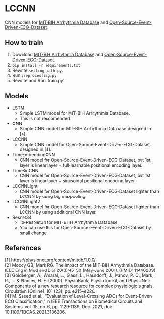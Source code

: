 # LCCNN

CNN models for [MIT-BIH Arrhythmia Database](https://physionet.org/content/mitdb/1.0.0/ ) and [Open-Source-Event-Driven-ECG-Dataset](https://github.com/jedaiproject/Open-Source-Event-Driven-ECG-Dataset).


## How to train

1. Download [MIT-BIH Arrhythmia Database](https://physionet.org/content/mitdb/1.0.0/ ) and [Open-Source-Event-Driven-ECG-Dataset](https://github.com/jedaiproject/Open-Source-Event-Driven-ECG-Dataset).
2. `pip install -r requirements.txt`
3. Rewrite `setting_path.py`.
4. Run `preprocessing.py`
5. Rewrite and Run 'train.py'


## Models
- LSTM
  - Simple LSTM model for MIT-BIH Arrhythmia Database.
  - This is not reccomended.
- CNN
  - Simple CNN model for MIT-BIH Arrhythmia Database designed in [4].
- LCCNN
  - Simple CNN model for Open-Source-Event-Driven-ECG-Dataset designed in [4].
- TimeEmbeddingCNN
  - CNN model for Open-Source-Event-Driven-ECG-Dataset, but 1st layer is linear layer + full-learnable positional encoding layer.
- TimeSinCNN
  - CNN model for Open-Source-Event-Driven-ECG-Dataset, but 1st layer is linear layer + sinusoidal positional encoding layer.
- LCCNNLight
  - CNN model for Open-Source-Event-Driven-ECG-Dataset lighter than LCCNN by using big maxpooling.
- LCCNNLight2
  - CNN model for Open-Source-Event-Driven-ECG-Dataset lighter than LCCNN by using additional CNN layer.
- Resnet34
  - 1d-ResNet34 for MIT-BITH Arrhythmia Database
  - You can use this for Open-Source-Event-Driven-ECG-Dataset by small change.
  
## References

[1] https://physionet.org/content/mitdb/1.0.0/  
[2] Moody GB, Mark RG. The impact of the MIT-BIH Arrhythmia Database. IEEE Eng in Med and Biol 20(3):45-50 (May-June 2001). (PMID: 11446209)  
[3] Goldberger, A., Amaral, L., Glass, L., Hausdorff, J., Ivanov, P. C., Mark, R., ... & Stanley, H. E. (2000). PhysioBank, PhysioToolkit, and PhysioNet: Components of a new research resource for complex physiologic signals. Circulation [Online]. 101 (23), pp. e215–e220.  
[4] M. Saeed et al., "Evaluation of Level-Crossing ADCs for Event-Driven ECG Classification," in IEEE Transactions on Biomedical Circuits and Systems, vol. 15, no. 6, pp. 1129-1139, Dec. 2021, doi: 10.1109/TBCAS.2021.3136206.
